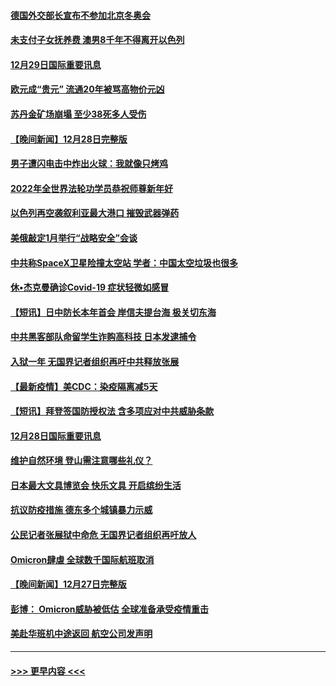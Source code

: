 #### [德国外交部长宣布不参加北京冬奥会](../pages/prog202/a103305835.md?t=12292250) 
#### [未支付子女抚养费 澳男8千年不得离开以色列](../pages/prog202/a103305842.md?t=12292250) 
#### [12月29日国际重要讯息](../pages/prog202/a103305814.md?t=12292250) 
#### [欧元成“贵元” 流通20年被骂高物价元凶](../pages/prog202/a103305743.md?t=12292250) 
#### [苏丹金矿场崩塌 至少38死多人受伤](../pages/prog202/a103305690.md?t=12292250) 
#### [【晚间新闻】12月28日完整版](../pages/prog202/a103305561.md?t=12292250) 
#### [男子遭闪电击中炸出火球：我就像只烤鸡](../pages/prog202/a103304866.md?t=12292250) 
#### [2022年全世界法轮功学员恭祝师尊新年好](../pages/prog202/a103305495.md?t=12292250) 
#### [以色列再空袭叙利亚最大港口 摧毁武器弹药](../pages/prog202/a103305368.md?t=12292250) 
#### [美俄敲定1月举行“战略安全”会谈](../pages/prog202/a103305384.md?t=12292250) 
#### [中共称SpaceX卫星险撞太空站 学者：中国太空垃圾也很多](../pages/prog202/a103305386.md?t=12292250) 
#### [休•杰克曼确诊Covid-19 症状轻微如感冒](../pages/prog202/a103305304.md?t=12292250) 
#### [【短讯】日中防长本年首会 岸信夫提台海 极关切东海](../pages/prog202/a103305156.md?t=12292250) 
#### [中共黑客部队命留学生诈购高科技 日本发逮捕令](../pages/prog202/a103305146.md?t=12292250) 
#### [入狱一年 无国界记者组织再吁中共释放张展](../pages/prog202/a103305179.md?t=12292250) 
#### [【最新疫情】美CDC：染疫隔离减5天](../pages/prog202/a103305167.md?t=12292250) 
#### [【短讯】拜登签国防授权法 含多项应对中共威胁条款](../pages/prog202/a103305158.md?t=12292250) 
#### [12月28日国际重要讯息](../pages/prog202/a103304955.md?t=12292250) 
#### [维护自然环境 登山需注意哪些礼仪？](../pages/prog202/a103304941.md?t=12292250) 
#### [日本最大文具博览会 快乐文具 开启缤纷生活](../pages/prog202/a103304933.md?t=12292250) 
#### [抗议防疫措施 德东多个城镇暴力示威](../pages/prog202/a103304838.md?t=12292250) 
#### [公民记者张展狱中命危 无国界记者组织再吁放人](../pages/prog202/a103304827.md?t=12292250) 
#### [Omicron肆虐 全球数千国际航班取消](../pages/prog202/a103304736.md?t=12292250) 
#### [【晚间新闻】12月27日完整版](../pages/prog202/a103304702.md?t=12292250) 
#### [彭博： Omicron威胁被低估 全球准备承受疫情重击](../pages/prog202/a103304565.md?t=12292250) 
#### [美赴华班机中途返回 航空公司发声明](../pages/prog202/a103304690.md?t=12292250) 

----
#### [ >>> 更早内容 <<< ](../indexes/prog202-earlier.md)
